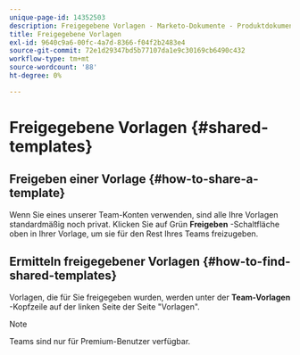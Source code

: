 ```yaml
---
unique-page-id: 14352503
description: Freigegebene Vorlagen - Marketo-Dokumente - Produktdokumentation
title: Freigegebene Vorlagen
exl-id: 9640c9a6-00fc-4a7d-8366-f04f2b2483e4
source-git-commit: 72e1d29347bd5b77107da1e9c30169cb6490c432
workflow-type: tm+mt
source-wordcount: '88'
ht-degree: 0%

---
```


# Freigegebene Vorlagen {#shared-templates}

## Freigeben einer Vorlage {#how-to-share-a-template}

Wenn Sie eines unserer Team-Konten verwenden, sind alle Ihre Vorlagen standardmäßig noch privat. Klicken Sie auf Grün **Freigeben** -Schaltfläche oben in Ihrer Vorlage, um sie für den Rest Ihres Teams freizugeben.

## Ermitteln freigegebener Vorlagen  {#how-to-find-shared-templates}

Vorlagen, die für Sie freigegeben wurden, werden unter der **Team-Vorlagen** -Kopfzeile auf der linken Seite der Seite &quot;Vorlagen&quot;.

>[!NOTE]
>
>Teams sind nur für Premium-Benutzer verfügbar.
